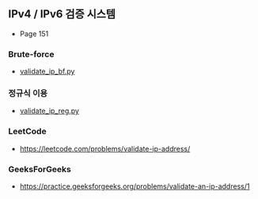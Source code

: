 ## IPv4 / IPv6 검증 시스템
- Page 151
### Brute-force
- [validate_ip_bf.py](validate_ip_bf.py)
### 정규식 이용
- [validate_ip_reg.py](validate_ip_reg.py)

### LeetCode
- https://leetcode.com/problems/validate-ip-address/
### GeeksForGeeks
- https://practice.geeksforgeeks.org/problems/validate-an-ip-address/1



